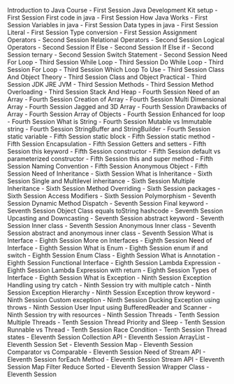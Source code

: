 Introduction to Java Course - First Session
Java Development Kit setup - First Session
First code in java - First Session
How Java Works - First Session
Variables in java - First Session
Data types in java - First Session
Literal - First Session
Type conversion - First Session
Assignment Operators - Second Session
Relational Operators - Second Session
Logical Operators - Second Session
If Else - Second Session
If Else if - Second Session
ternary - Second Session
Switch Statement - Second Session
Need For Loop - Third Session
While Loop - Third Session
Do While Loop - Third Session
For Loop - Third Session
Which Loop To Use - Third Session
Class And Object Theory - Third Session
Class and Object Practical - Third Session
JDK JRE JVM - Third Session
Methods - Third Session
Method Overloading - Third Session
Stack And Heap - Fourth Session
Need of an Array - Fourth Session
Creation of Array - Fourth Session
Multi Dimensional Array - Fourth Session
Jagged and 3D Array - Fourth Session
Drawbacks of Array - Fourth Session
Array of Objects - Fourth Session
Enhanced for loop - Fourth Session
What is String - Fourth Session
Mutable vs Immutable string - Fourth Session
StringBuffer and StringBuilder - Fourth Session
static variable - Fifth Session
static block - Fifth Session
static method - Fifth Session
Encapsulation - Fifth Session
Getters and setters - Fifth Session
this keyword - Fifth Session
constructor - Fifth Session
default vs parameterized constructor - Fifth Session
this and super method - Fifth Session
Naming Convention - Fifth Session
Anonymous Object - Fifth Session
Need of Inheritance - Sixth Session
What is Inheritance - Sixth Session
Single and Multilevel inheritance - Sixth Session
Multiple Inheritance - Sixth Session
Method Overriding - Sixth Session
packages - Sixth Session
Access Modifiers - Sixth Session
Polymorphism - Seventh Session
Dynamic Method Dispatch - Seventh Session
Final keyword - Seventh Session
Object Class equals toString hashcode - Seventh Session
Upcasting and Downcasting - Seventh Session
abstract keyword - Seventh Session
Inner class - Seventh Session
Anonymous Inner class - Seventh Session
abstract and anonymous inner class - Seventh Session
What is Interface - Eighth Session
More on Interfaces - Eighth Session
Need of Interface - Eighth Session
What is Enum - Eighth Session
enum if and switch - Eighth Session
Enum Class - Eighth Session
What is Annotation - Eighth Session
Functional Interface - Eighth Session
Lambda Expression - Eighth Session
Lambda Expression with return - Eighth Session
Types of Interface - Eighth Session
What is Exception - Ninth Session
Exception Handling using try catch - Ninth Session
try with multiple catch - Ninth Session
Exception Hierarchy - Ninth Session
Exception throw keyword - Ninth Session
Custom exception - Ninth Session
Ducking Exception using throws - Ninth Session
User Input using BufferedReader and Scanner - Ninth Session
try with resources - Ninth Session
Threads - Tenth Session
Multiple Threads - Tenth Session
Thread Priority and Sleep - Tenth Session
Runnable vs Thread - Tenth Session
Race Condition - Tenth Session
Thread states - Eleventh Session
Collection API - Eleventh Session
ArrayList - Eleventh Session
Set - Eleventh Session
Map - Eleventh Session
Comparator vs Comparable - Eleventh Session
Need of Stream API - Eleventh Session
forEach Method - Eleventh Session
Stream API - Eleventh Session
Map Filter Reduce Sorted - Eleventh Session
Wrapper Class - Eleventh Session